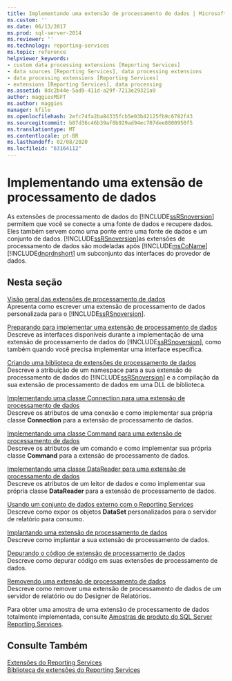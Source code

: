 ```yaml
---
title: Implementando uma extensão de processamento de dados | Microsoft Docs
ms.custom: ''
ms.date: 06/13/2017
ms.prod: sql-server-2014
ms.reviewer: ''
ms.technology: reporting-services
ms.topic: reference
helpviewer_keywords:
- custom data processing extensions [Reporting Services]
- data sources [Reporting Services], data processing extensions
- data processing extensions [Reporting Services]
- extensions [Reporting Services], data processing
ms.assetid: 8dc2b44e-5ad9-411d-a29f-7213e29321a9
author: maggiesMSFT
ms.author: maggies
manager: kfile
ms.openlocfilehash: 2efc74fa2ba84335fcb5e03b42125fb9c6782f43
ms.sourcegitcommit: b87d36c46b39af8b929ad94ec707dee8800950f5
ms.translationtype: MT
ms.contentlocale: pt-BR
ms.lasthandoff: 02/08/2020
ms.locfileid: "63164112"
---
```

# <a name="implementing-a-data-processing-extension"></a>Implementando uma extensão de processamento de dados
  As extensões de processamento de dados do [!INCLUDE[ssRSnoversion](../../../includes/ssrsnoversion-md.md)] permitem que você se conecte a uma fonte de dados e recupere dados. Eles também servem como uma ponte entre uma fonte de dados e um conjunto de dados. [!INCLUDE[ssRSnoversion](../../../includes/ssrsnoversion-md.md)]as extensões de processamento de dados são modeladas após [!INCLUDE[msCoName](../../../includes/msconame-md.md)] [!INCLUDE[dnprdnshort](../../../includes/dnprdnshort-md.md)] um subconjunto das interfaces do provedor de dados.  
  
## <a name="in-this-section"></a>Nesta seção  
 [Visão geral das extensões de processamento de dados](data-processing-extensions-overview.md)  
 Apresenta como escrever uma extensão de processamento de dados personalizada para o [!INCLUDE[ssRSnoversion](../../../includes/ssrsnoversion-md.md)].  
  
 [Preparando para implementar uma extensão de processamento de dados](preparing-to-implement-a-data-processing-extension.md)  
 Descreve as interfaces disponíveis durante a implementação de uma extensão de processamento de dados do [!INCLUDE[ssRSnoversion](../../../includes/ssrsnoversion-md.md)], como também quando você precisa implementar uma interface específica.  
  
 [Criando uma biblioteca de extensões de processamento de dados](creating-a-data-processing-extension-library.md)  
 Descreve a atribuição de um namespace para a sua extensão de processamento de dados do [!INCLUDE[ssRSnoversion](../../../includes/ssrsnoversion-md.md)] e a compilação da sua extensão de processamento de dados em uma DLL de biblioteca.  
  
 [Implementando uma classe Connection para uma extensão de processamento de dados](implementing-a-connection-class-for-a-data-processing-extension.md)  
 Descreve os atributos de uma conexão e como implementar sua própria classe **Connection** para a extensão de processamento de dados.  
  
 [Implementando uma classe Command para uma extensão de processamento de dados](implementing-a-command-class-for-a-data-processing-extension.md)  
 Descreve os atributos de um comando e como implementar sua própria classe **Command** para a extensão de processamento de dados.  
  
 [Implementando uma classe DataReader para uma extensão de processamento de dados](implementing-a-datareader-class-for-a-data-processing-extension.md)  
 Descreve os atributos de um leitor de dados e como implementar sua própria classe **DataReader** para a extensão de processamento de dados.  
  
 [Usando um conjunto de dados externo com o Reporting Services](using-an-external-dataset-with-reporting-services.md)  
 Descreve como expor os objetos **DataSet** personalizados para o servidor de relatório para consumo.  
  
 [Implantando uma extensão de processamento de dados](deploying-a-data-processing-extension.md)  
 Descreve como implantar a sua extensão de processamento de dados.  
  
 [Depurando o código de extensão de processamento de dados](debugging-data-processing-extension-code.md)  
 Descreve como depurar código em suas extensões de processamento de dados.  
  
 [Removendo uma extensão de processamento de dados](removing-a-data-processing-extension.md)  
 Descreve como remover uma extensão de processamento de dados de um servidor de relatório ou do Designer de Relatórios.  
  
 Para obter uma amostra de uma extensão de processamento de dados totalmente implementada, consulte [Amostras de produto do SQL Server Reporting Services](https://go.microsoft.com/fwlink/?LinkId=177889).  
  
## <a name="see-also"></a>Consulte Também  
 [Extensões do Reporting Services](../reporting-services-extensions.md)   
 [Biblioteca de extensões do Reporting Services](../reporting-services-extension-library.md)  
  
  
